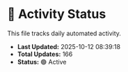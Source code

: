 # 🤖 Activity Status

This file tracks daily automated activity.

- **Last Updated:** 2025-10-12 08:39:18
- **Total Updates:** 166
- **Status:** 🟢 Active
